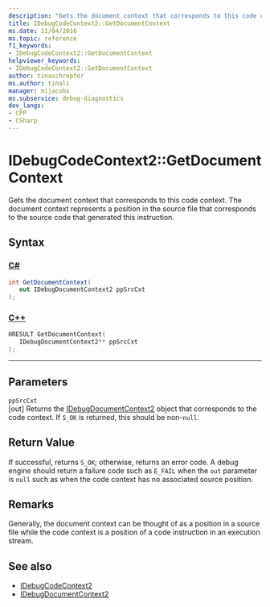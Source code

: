 ```yaml
---
description: "Gets the document context that corresponds to this code context."
title: IDebugCodeContext2::GetDocumentContext
ms.date: 11/04/2016
ms.topic: reference
f1_keywords:
- IDebugCodeContext2::GetDocumentContext
helpviewer_keywords:
- IDebugCodeContext2::GetDocumentContext
author: tinaschrepfer
ms.author: tinali
manager: mijacobs
ms.subservice: debug-diagnostics
dev_langs:
- CPP
- CSharp
---
```

# IDebugCodeContext2::GetDocumentContext

Gets the document context that corresponds to this code context. The document context represents a position in the source file that corresponds to the source code that generated this instruction.

## Syntax

### [C#](#tab/csharp)
```csharp
int GetDocumentContext( 
   out IDebugDocumentContext2 ppSrcCxt
);
```
### [C++](#tab/cpp)
```cpp
HRESULT GetDocumentContext( 
   IDebugDocumentContext2** ppSrcCxt
);
```
---

## Parameters
`ppSrcCxt`\
[out] Returns the [IDebugDocumentContext2](../../../extensibility/debugger/reference/idebugdocumentcontext2.md) object that corresponds to the code context. If `S_OK` is returned, this should be non-`null`.

## Return Value
 If successful, returns `S_OK`; otherwise, returns an error code. A debug engine should return a failure code such as `E_FAIL` when the `out` parameter is `null` such as when the code context has no associated source position.

## Remarks
 Generally, the document context can be thought of as a position in a source file while the code context is a position of a code instruction in an execution stream.

## See also
- [IDebugCodeContext2](../../../extensibility/debugger/reference/idebugcodecontext2.md)
- [IDebugDocumentContext2](../../../extensibility/debugger/reference/idebugdocumentcontext2.md)
